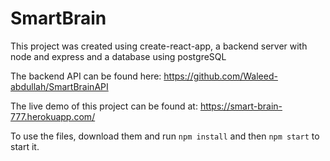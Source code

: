 # SmartBrain
This project was created using create-react-app, a backend server with node and express and a database using postgreSQL

The backend API can be found here: https://github.com/Waleed-abdullah/SmartBrainAPI

The live demo of this project can be found at: https://smart-brain-777.herokuapp.com/

To use the files, download them and run ```npm install``` and then ```npm start``` to start it.
